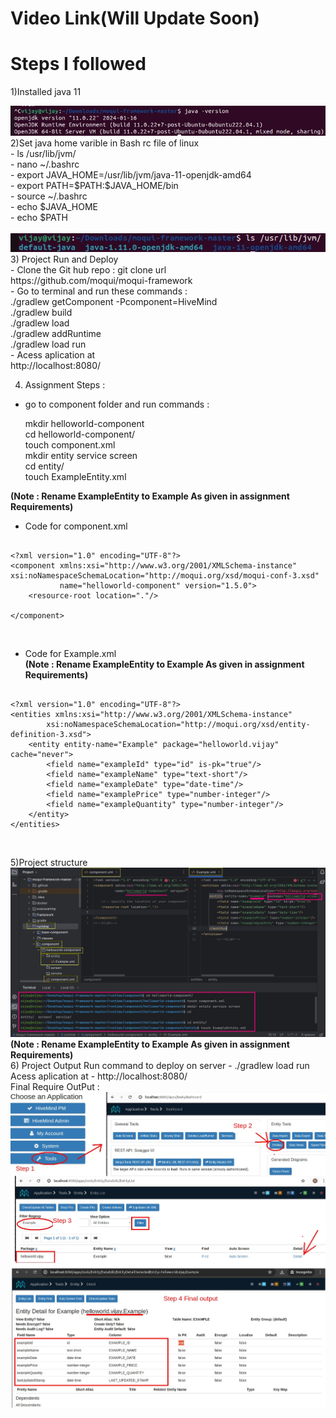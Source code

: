 # Video Link(Will Update Soon) 


# Steps I followed 
1)Installed  java 11<br>

<img src="Assignment_Images/JavaVersion.jpg">
<br>
2)Set java home varible in Bash rc file of linux <br>
- ls /usr/lib/jvm/ <br>
- nano ~/.bashrc    <br>
- export JAVA_HOME=/usr/lib/jvm/java-11-openjdk-amd64  <br>
- export PATH=$PATH:$JAVA_HOME/bin  <br>
- source ~/.bashrc <br>
- echo $JAVA_HOME  <br>
- echo $PATH  <br>
  <br>
<img src="Assignment_Images/IMage2.jpg">
<br>
3) Project Run and Deploy<br>
- Clone the Git hub repo : git clone url <br>  
  https://github.com/moqui/moqui-framework<br>
- Go to terminal and run these commands : <br>
 ./gradlew getComponent -Pcomponent=HiveMind<br>
 ./gradlew build<br>
 ./gradlew load<br>
 ./gradlew addRuntime<br>
 ./gradlew load run <br>
- Acess aplication at <br>
  http://localhost:8080/ <br>

4) Assignment Steps :<br>
- go to component folder and run commands  :<br>

  mkdir helloworld-component<br>
  cd helloworld-component/<br>
  touch component.xml<br>
  mkdir entity service screen<br>
  cd entity/<br>
  touch ExampleEntity.xml<br>

<b>(Note : Rename ExampleEntity to Example As given in assignment Requirements)</b>

- Code for component.xml <br>
```
 
<?xml version="1.0" encoding="UTF-8"?>
<component xmlns:xsi="http://www.w3.org/2001/XMLSchema-instance" xsi:noNamespaceSchemaLocation="http://moqui.org/xsd/moqui-conf-3.xsd"
           name="helloworld-component" version="1.5.0">
    <resource-root location="."/>

</component>

```
<br>

- Code for Example.xml <br> <b>(Note : Rename ExampleEntity to Example As given in assignment Requirements)</b>
```

<?xml version="1.0" encoding="UTF-8"?>
<entities xmlns:xsi="http://www.w3.org/2001/XMLSchema-instance"
        xsi:noNamespaceSchemaLocation="http://moqui.org/xsd/entity-definition-3.xsd">
    <entity entity-name="Example" package="helloworld.vijay" cache="never">
        <field name="exampleId" type="id" is-pk="true"/>
        <field name="exampleName" type="text-short"/>
        <field name="exampleDate" type="date-time"/>
        <field name="examplePrice" type="number-integer"/>
        <field name="exampleQuantity" type="number-integer"/>
    </entity>
</entities>

 ```
<br>

5)Project structure 
<img src="Assignment_Images/IMage3.jpg">
<b>(Note : Rename ExampleEntity to Example As given in assignment Requirements)</b>
<br>
6) Project Output 
Run command to deploy on server - 
./gradlew load run
Acess aplication at  - 
  http://localhost:8080/ <br>
Final Require OutPut :
<img src="Assignment_Images/IMAGE4.jpg">


